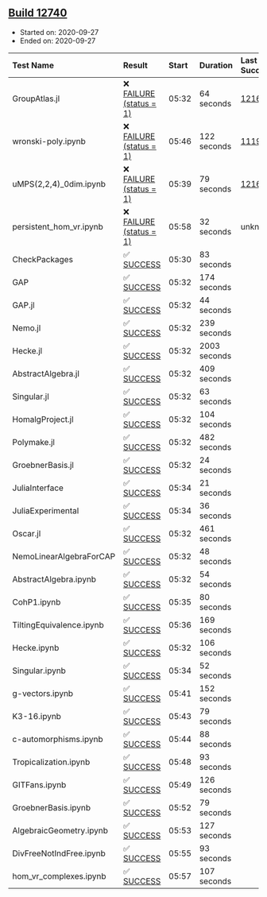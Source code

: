 ## [Build 12740](https://oscarci.mathematik.uni-kl.de/job/oscar/12740/)

* Started on: 2020-09-27
* Ended on: 2020-09-27

| Test Name    | Result | Start | Duration | Last Success | First Failure |
|:-------------|:-------|:------|:---------|:-------------|:--------------|
| GroupAtlas.jl | ❌ [FAILURE (status = 1)](https://oscarci.mathematik.uni-kl.de/job/oscar/12740/artifact/logs/build-12740/GroupAtlas.jl.log) | 05:32 | 64 seconds | [12167](https://oscarci.mathematik.uni-kl.de/job/oscar/12167/) | [12168](https://oscarci.mathematik.uni-kl.de/job/oscar/12168/) |
| wronski-poly.ipynb | ❌ [FAILURE (status = 1)](https://oscarci.mathematik.uni-kl.de/job/oscar/12740/artifact/logs/build-12740/wronski-poly.ipynb.log) | 05:46 | 122 seconds | [11192](https://oscarci.mathematik.uni-kl.de/job/oscar/11192/) | [11193](https://oscarci.mathematik.uni-kl.de/job/oscar/11193/) |
| uMPS(2,2,4)_0dim.ipynb | ❌ [FAILURE (status = 1)](https://oscarci.mathematik.uni-kl.de/job/oscar/12740/artifact/logs/build-12740/uMPS-2-2-4-_0dim.ipynb.log) | 05:39 | 79 seconds | [12167](https://oscarci.mathematik.uni-kl.de/job/oscar/12167/) | [12168](https://oscarci.mathematik.uni-kl.de/job/oscar/12168/) |
| persistent_hom_vr.ipynb | ❌ [FAILURE (status = 1)](https://oscarci.mathematik.uni-kl.de/job/oscar/12740/artifact/logs/build-12740/persistent_hom_vr.ipynb.log) | 05:58 | 32 seconds | unknown | unknown |
| CheckPackages | ✅ [SUCCESS](https://oscarci.mathematik.uni-kl.de/job/oscar/12740/artifact/logs/build-12740/CheckPackages.log) | 05:30 | 83 seconds |  |  |
| GAP | ✅ [SUCCESS](https://oscarci.mathematik.uni-kl.de/job/oscar/12740/artifact/logs/build-12740/GAP.log) | 05:32 | 174 seconds |  |  |
| GAP.jl | ✅ [SUCCESS](https://oscarci.mathematik.uni-kl.de/job/oscar/12740/artifact/logs/build-12740/GAP.jl.log) | 05:32 | 44 seconds |  |  |
| Nemo.jl | ✅ [SUCCESS](https://oscarci.mathematik.uni-kl.de/job/oscar/12740/artifact/logs/build-12740/Nemo.jl.log) | 05:32 | 239 seconds |  |  |
| Hecke.jl | ✅ [SUCCESS](https://oscarci.mathematik.uni-kl.de/job/oscar/12740/artifact/logs/build-12740/Hecke.jl.log) | 05:32 | 2003 seconds |  |  |
| AbstractAlgebra.jl | ✅ [SUCCESS](https://oscarci.mathematik.uni-kl.de/job/oscar/12740/artifact/logs/build-12740/AbstractAlgebra.jl.log) | 05:32 | 409 seconds |  |  |
| Singular.jl | ✅ [SUCCESS](https://oscarci.mathematik.uni-kl.de/job/oscar/12740/artifact/logs/build-12740/Singular.jl.log) | 05:32 | 63 seconds |  |  |
| HomalgProject.jl | ✅ [SUCCESS](https://oscarci.mathematik.uni-kl.de/job/oscar/12740/artifact/logs/build-12740/HomalgProject.jl.log) | 05:32 | 104 seconds |  |  |
| Polymake.jl | ✅ [SUCCESS](https://oscarci.mathematik.uni-kl.de/job/oscar/12740/artifact/logs/build-12740/Polymake.jl.log) | 05:32 | 482 seconds |  |  |
| GroebnerBasis.jl | ✅ [SUCCESS](https://oscarci.mathematik.uni-kl.de/job/oscar/12740/artifact/logs/build-12740/GroebnerBasis.jl.log) | 05:32 | 24 seconds |  |  |
| JuliaInterface | ✅ [SUCCESS](https://oscarci.mathematik.uni-kl.de/job/oscar/12740/artifact/logs/build-12740/JuliaInterface.log) | 05:34 | 21 seconds |  |  |
| JuliaExperimental | ✅ [SUCCESS](https://oscarci.mathematik.uni-kl.de/job/oscar/12740/artifact/logs/build-12740/JuliaExperimental.log) | 05:34 | 36 seconds |  |  |
| Oscar.jl | ✅ [SUCCESS](https://oscarci.mathematik.uni-kl.de/job/oscar/12740/artifact/logs/build-12740/Oscar.jl.log) | 05:32 | 461 seconds |  |  |
| NemoLinearAlgebraForCAP | ✅ [SUCCESS](https://oscarci.mathematik.uni-kl.de/job/oscar/12740/artifact/logs/build-12740/NemoLinearAlgebraForCAP.log) | 05:32 | 48 seconds |  |  |
| AbstractAlgebra.ipynb | ✅ [SUCCESS](https://oscarci.mathematik.uni-kl.de/job/oscar/12740/artifact/logs/build-12740/AbstractAlgebra.ipynb.log) | 05:32 | 54 seconds |  |  |
| CohP1.ipynb | ✅ [SUCCESS](https://oscarci.mathematik.uni-kl.de/job/oscar/12740/artifact/logs/build-12740/CohP1.ipynb.log) | 05:35 | 80 seconds |  |  |
| TiltingEquivalence.ipynb | ✅ [SUCCESS](https://oscarci.mathematik.uni-kl.de/job/oscar/12740/artifact/logs/build-12740/TiltingEquivalence.ipynb.log) | 05:36 | 169 seconds |  |  |
| Hecke.ipynb | ✅ [SUCCESS](https://oscarci.mathematik.uni-kl.de/job/oscar/12740/artifact/logs/build-12740/Hecke.ipynb.log) | 05:32 | 106 seconds |  |  |
| Singular.ipynb | ✅ [SUCCESS](https://oscarci.mathematik.uni-kl.de/job/oscar/12740/artifact/logs/build-12740/Singular.ipynb.log) | 05:34 | 52 seconds |  |  |
| g-vectors.ipynb | ✅ [SUCCESS](https://oscarci.mathematik.uni-kl.de/job/oscar/12740/artifact/logs/build-12740/g-vectors.ipynb.log) | 05:41 | 152 seconds |  |  |
| K3-16.ipynb | ✅ [SUCCESS](https://oscarci.mathematik.uni-kl.de/job/oscar/12740/artifact/logs/build-12740/K3-16.ipynb.log) | 05:43 | 79 seconds |  |  |
| c-automorphisms.ipynb | ✅ [SUCCESS](https://oscarci.mathematik.uni-kl.de/job/oscar/12740/artifact/logs/build-12740/c-automorphisms.ipynb.log) | 05:44 | 88 seconds |  |  |
| Tropicalization.ipynb | ✅ [SUCCESS](https://oscarci.mathematik.uni-kl.de/job/oscar/12740/artifact/logs/build-12740/Tropicalization.ipynb.log) | 05:48 | 93 seconds |  |  |
| GITFans.ipynb | ✅ [SUCCESS](https://oscarci.mathematik.uni-kl.de/job/oscar/12740/artifact/logs/build-12740/GITFans.ipynb.log) | 05:49 | 126 seconds |  |  |
| GroebnerBasis.ipynb | ✅ [SUCCESS](https://oscarci.mathematik.uni-kl.de/job/oscar/12740/artifact/logs/build-12740/GroebnerBasis.ipynb.log) | 05:52 | 79 seconds |  |  |
| AlgebraicGeometry.ipynb | ✅ [SUCCESS](https://oscarci.mathematik.uni-kl.de/job/oscar/12740/artifact/logs/build-12740/AlgebraicGeometry.ipynb.log) | 05:53 | 127 seconds |  |  |
| DivFreeNotIndFree.ipynb | ✅ [SUCCESS](https://oscarci.mathematik.uni-kl.de/job/oscar/12740/artifact/logs/build-12740/DivFreeNotIndFree.ipynb.log) | 05:55 | 93 seconds |  |  |
| hom_vr_complexes.ipynb | ✅ [SUCCESS](https://oscarci.mathematik.uni-kl.de/job/oscar/12740/artifact/logs/build-12740/hom_vr_complexes.ipynb.log) | 05:57 | 107 seconds |  |  |
